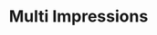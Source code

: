 ---
title: "Multi Impressions"
url: /accra/multi-impressions-chief-chamba-street/
shop: Kopieren
---